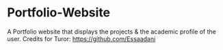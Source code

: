 # Portfolio-Website
A Portfolio website that displays the projects & the academic profile of the user.
Credits for Turor: https://github.com/Essaadani
